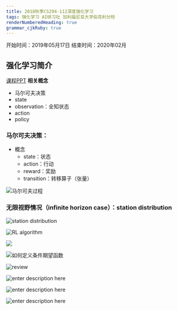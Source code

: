 ```yaml
---
title: 2018秋季CS294-112深度强化学习 
tags: 强化学习 AI研习社 加利福尼亚大学伯克利分校
renderNumberedHeading: true
grammar_cjkRuby: true
---
```

开始时间：2019年05月17日
结束时间：2020年02月

## 强化学习简介
[课程PPT](http://rail.eecs.berkeley.edu/deeprlcourse/static/slides/lec-4.pdf)
**相关概念**
- 马尔可夫决策
- state
- observation：全知状态
- action
- policy

### 马尔可夫决策：
- 概念
	- state：状态
	- action：行动
	- reward：奖励
	- transition：转移算子（张量）

![马尔可夫过程](https://gitee.com/knowmefly/little_book_maker/raw/master/小书匠/1578041604876.png)

### 无限视野情况（infinite horizon case）：station distribution
![station distribution](https://gitee.com/knowmefly/little_book_maker/raw/master/小书匠/1578194325741.png)

![RL algorithm](https://gitee.com/knowmefly/little_book_maker/raw/master/小书匠/1578194677724.png)

![](https://gitee.com/knowmefly/little_book_maker/raw/master/小书匠/1578194978150.png)

![如何定义条件期望函数](https://gitee.com/knowmefly/little_book_maker/raw/master/小书匠/1578195634912.png)

![review](https://gitee.com/knowmefly/little_book_maker/raw/master/小书匠/1578196103106.png)

![enter description here](https://gitee.com/knowmefly/little_book_maker/raw/master/小书匠/1578196462898.png)

![enter description here](https://gitee.com/knowmefly/little_book_maker/raw/master/小书匠/1578196832685.png)

![enter description here](https://gitee.com/knowmefly/little_book_maker/raw/master/小书匠/1578197243681.png)


